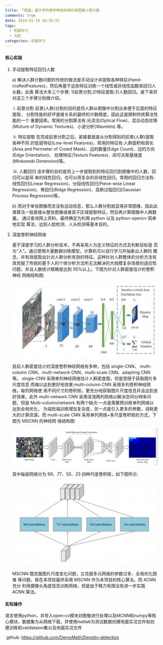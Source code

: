 ```yaml
---
title: 「借鉴」基于多列卷积神经网络的单图像人群计数
comments: true
date: 2019-01-10 16:39:55
tags: 
  - 机器学习
  - 北航
categories: 机器学习
---
```


#### 核心实验

1. 手动提取特征回归人数 

   a) 解决人群计数问题的传统的做法是手动设计并提取各种特征(Hand-craftedFeatures)，然后再基于这些特征训练一个线性或非线性函数来回归人头数。此类 算法大多三个步骤: 1)前景分割;2)特征提取;3)人数回归。接下来将对这三个步骤分别做介绍。 

   ​	i. 前景分割 前景(人群)分割的目的是将人群从图像中分割出来便于后面的特征提取， 分割性能的好坏直接关系的最终的计数精度，因此这是限制传统算法性能的一个 重要因素。常用的分割算法有:光流法(Optical Flow)、混合动态纹理(Mixture of Dynamic Textures)、小波分析(Wavelets) 等。 

   ​	ii. 特征提取 在完成前景分割之后，紧接着就是从分割得到的前景(人群)提取各种不同 的低层特征(Low-level Features)，常用的特征有:人群面积和周长(Area and Perimeter of Crowd Mask)、边的数量(Edge Count)、边的方向(Edge Orientation)、 纹理特征(Texture Features)、闵可夫斯基维度(Minkowski Dimension)等。 

   ​	iii. 人数回归 该步骤的目的是将上一步提取到的特征回归到图像中的人数，回归可以是简 单的线性回归，也可以用复杂的非线性回归。常用的回归方法有:线性回归(Linear Regression)、分段线性回归(Piece-wise Linear Regression)、脊回归(Ridge Regression)、高斯过程回归(Gaussian Process Regression)等。 

   b) 而对于单张图像而言没有运动信息，那么人群分割就显得非常困难，因此此 类算法一般直接从整张图像或者其子区域提取特征，然后再计算图像中人群数量。 通过查询网上资料，最终确定为利用 python 以及 python-opencv 简单地实现 算法，达到人脸检测、人头检测等基本目的。 

2. 深度卷积神经网络 

   基于深度学习的人群分析技术，不再采用人为定义特征的方式去判断目标是 否为“人”。通过使用大量数据训练模型，计算机可以自行学习并抽象出人群的 概念，并有效提取出针对人群分析有效的特征。这种针对人群整体的分析方法有 效克服了传统的基于人的个体分析方法所无法解决的大规模复杂场景的适应性 问题，并且人数统计精确度达到 95%以上。下图为针对人群密度估计的卷积神经 网络结构图: 

   ![image1](./基于多列卷积神经网络的单图像人群计数/image1.jpeg)

   目前人群密度估计的深度卷积神经网络有多种，包括 single-CNN、 multi-column CNN、multi-network CNN、multi-scale CNN、adapting CNN 等。 single-CNN 采用单列神经网络估计人群密度图，但是受限于获取图片多尺度信息 而难以达到更好地效果;multi-column CNN 采用多列卷积神经网络，每列网络使 用不同尺寸的卷积核，更充分地获取图片尺度信息并且达到良好效果，此外 multi-network CNN 采用深浅两列网络以解决空间分辨率问题，但是 Multi-column/network 有两个缺点:一点是需要预训练单列网络以达到全局优化， 为端到端训练增加复杂度，另一点是引入更多的参数，消耗更大的计算资源。而 multi-scale CNN 采用单列网络+多尺度卷积核的方式，下图为 MSCNN 的神经网 络结构图: 

   ![image2](./基于多列卷积神经网络的单图像人群计数/image2.png)

   其中每层网络分为 9*9、7*7、5*5、3*3 四种尺度卷积核，如下图所示: 

   ![image3](./基于多列卷积神经网络的单图像人群计数/image3.png)

   MSCNN 既克服图片尺度变化问题，又克服多元网络的参数过多、全局优化困难 等问题，故在本项目最终采用 MSCNN 作为本项目的核心算法。而 ACNN 充分 利用摄像头角度信息训练网络，但是由于精力有限没有进一步实践 ACNN 算法。

#### 实际操作

​	语言使用python，并导入open-cv模块对图像进行处理以及MCNN和numpy等核心模块，数据集为从网络下载，并使用matlab为测试数据创建地面实况文件和创建训练和validataion集以及地面实况文件

​	github: https://github.com/DemoMath/Density-detection